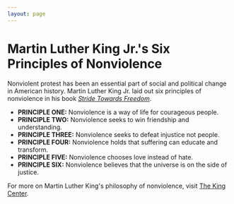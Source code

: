 ```yaml
---
layout: page
---
```


Martin Luther King Jr.'s Six Principles of Nonviolence
=================

Nonviolent protest has been an essential part of social and political change in American history. Martin Luther King Jr. laid out six principles of nonviolence in his book [*Stride Towards Freedom*](https://www.amazon.com/Stride-Toward-Freedom-Montgomery-Story/dp/0062504908). 

* **PRINCIPLE ONE:** Nonviolence is a way of life for courageous people.
* **PRINCIPLE TWO:** Nonviolence seeks to win friendship and understanding.
* **PRINCIPLE THREE:** Nonviolence seeks to defeat injustice not people.
* **PRINCIPLE FOUR:** Nonviolence holds that suffering can educate and transform.
* **PRINCIPLE FIVE:** Nonviolence chooses love instead of hate.
* **PRINCIPLE SIX:** Nonviolence believes that the universe is on the side of justice.

For more on Martin Luther King's philosophy of nonviolence, visit [The King Center](http://www.thekingcenter.org/king-philosophy).
